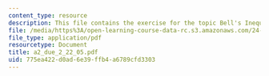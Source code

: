 ```yaml
---
content_type: resource
description: This file contains the exercise for the topic Bell's Inequalities.
file: /media/https%3A/open-learning-course-data-rc.s3.amazonaws.com/24-111-philosophy-of-quantum-mechanics-spring-2005/775ea422d0ad6e39ffb4a6789cfd3303_a2_due_2_22_05.pdf
file_type: application/pdf
resourcetype: Document
title: a2_due_2_22_05.pdf
uid: 775ea422-d0ad-6e39-ffb4-a6789cfd3303
---
```

